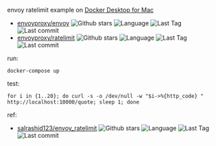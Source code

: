 envoy ratelimit example on [Docker Desktop for Mac](https://docs.docker.com/docker-for-mac/install/)

- [envoyproxy/envoy](https://github.com/envoyproxy/envoy) ![Github stars](https://img.shields.io/github/stars/envoyproxy/envoy.svg) ![Language](https://img.shields.io/github/languages/top/envoyproxy/envoy.svg) ![Last Tag](https://img.shields.io/github/v/tag/envoyproxy/envoy.svg?sort=semver) ![Last commit](https://img.shields.io/github/last-commit/envoyproxy/envoy.svg)
- [envoyproxy/ratelimit](https://github.com/envoyproxy/ratelimit) ![Github stars](https://img.shields.io/github/stars/envoyproxy/ratelimit.svg) ![Language](https://img.shields.io/github/languages/top/envoyproxy/ratelimit.svg) ![Last Tag](https://img.shields.io/github/v/tag/envoyproxy/ratelimit.svg?sort=semver) ![Last commit](https://img.shields.io/github/last-commit/envoyproxy/ratelimit.svg)

run:

```shell
docker-compose up
```

test:

```shell
for i in {1..20}; do curl -s -o /dev/null -w "$i->%{http_code} "  http://localhost:10000/quote; sleep 1; done
```

ref:

- [salrashid123/envoy_ratelimit](https://github.com/salrashid123/envoy_ratelimit) ![Github stars](https://img.shields.io/github/stars/salrashid123/envoy_ratelimit.svg) ![Language](https://img.shields.io/github/languages/top/salrashid123/envoy_ratelimit.svg) ![Last Tag](https://img.shields.io/github/v/tag/salrashid123/envoy_ratelimit.svg?sort=semver) ![Last commit](https://img.shields.io/github/last-commit/salrashid123/envoy_ratelimit.svg)
